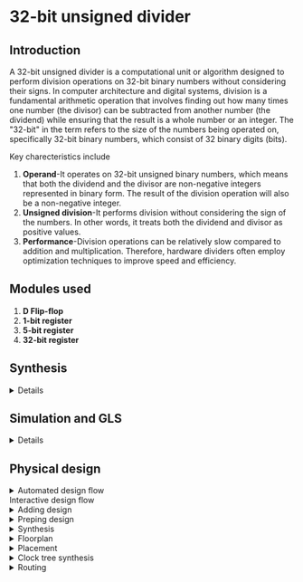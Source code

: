 # 32-bit unsigned divider
## Introduction
A 32-bit unsigned divider is a computational unit or algorithm designed to perform division operations on 32-bit binary numbers without considering their signs. In computer architecture and digital systems, division is a fundamental arithmetic operation that involves finding out how many times one number (the divisor) can be subtracted from another number (the dividend) while ensuring that the result is a whole number or an integer. The "32-bit" in the term refers to the size of the numbers being operated on, specifically 32-bit binary numbers, which consist of 32 binary digits (bits).

Key charecteristics include

1. **Operand**-It operates on 32-bit unsigned binary numbers, which means that both the dividend and the divisor are non-negative integers represented in binary form. The result of the division operation will also be a non-negative integer.
2. **Unsigned division**-It performs division without considering the sign of the numbers. In other words, it treats both the dividend and divisor as positive values.
3. **Performance**-Division operations can be relatively slow compared to addition and multiplication. Therefore, hardware dividers often employ optimization techniques to improve speed and efficiency.

## Modules used 

1. **D Flip-flop**
2. **1-bit register**
3. **5-bit register**
4. **32-bit register**

## Synthesis
<details>
  
![Screenshot from 2023-09-15 10-38-02](https://github.com/SR-Rishab/pes_divider/assets/107171044/36b29301-41a2-4594-a051-8e1cda28a8b4)
![Screenshot from 2023-09-15 10-37-46](https://github.com/SR-Rishab/pes_divider/assets/107171044/277b6601-66fc-467d-8caa-3222732a377f)
![Screenshot from 2023-09-15 10-37-35](https://github.com/SR-Rishab/pes_divider/assets/107171044/e71d2e40-c1bd-4234-8fc0-e26ab3345b0d)
![Screenshot from 2023-09-15 10-37-06](https://github.com/SR-Rishab/pes_divider/assets/107171044/92a35b4f-7947-48fc-9ded-a38e438240f1)
![Screenshot from 2023-09-15 10-36-52](https://github.com/SR-Rishab/pes_divider/assets/107171044/687e90d6-3160-49a2-8130-9f12018bcdab)

</details>

## Simulation and GLS
<details>
  
  **Pre-synthesis simulation**

  ![Screenshot from 2023-10-24 12-40-39](https://github.com/SR-Rishab/pes_divider/assets/107171044/a202844f-dca5-43c0-ae03-c3d42ad90a94)

  ![Screenshot from 2023-10-24 12-40-12](https://github.com/SR-Rishab/pes_divider/assets/107171044/0221f002-56a5-4f44-b571-eefd5677d931)

  **Post synthesis simulation**

  ![Screenshot from 2023-10-24 12-43-20](https://github.com/SR-Rishab/pes_divider/assets/107171044/4c79184f-4e66-4c50-8161-cdedf8fc1229)

Pre and Post simulation waveforms match 

</details>

## Physical design
<details>
  <summary>Automated design flow</summary>
  
![automated_1](https://github.com/SR-Rishab/pes_divider/assets/107171044/37a0d9a6-5c60-4050-b9eb-8fe7ef997151)
![automated_2](https://github.com/SR-Rishab/pes_divider/assets/107171044/9097972d-780e-4a7e-9189-884210adfdd2)
![automated_3](https://github.com/SR-Rishab/pes_divider/assets/107171044/4243e7ba-aab8-4bfc-b8f7-942620beccc5)
![automated_4](https://github.com/SR-Rishab/pes_divider/assets/107171044/3d7c9454-8579-4e9a-80a1-bf814d868d6e)
![automated_5](https://github.com/SR-Rishab/pes_divider/assets/107171044/dc82f502-28d0-42d6-a782-4f9db63f34b5)
![automated_6](https://github.com/SR-Rishab/pes_divider/assets/107171044/062c42fb-5c3e-4571-bd36-09d25396b4eb)

</details>
<destail>
  <summary>Interactive design flow</summary>
<details>
  <summary>Adding design</summary>
  
  ![Design_init](https://github.com/SR-Rishab/pes_divider/assets/107171044/83506332-61e7-4ca8-aab6-a67d428cc2bb)

</details>
<details>
  <summary>Preping design</summary>
  
  ![design_prep](https://github.com/SR-Rishab/pes_divider/assets/107171044/8993f11e-702b-4e13-bfe2-aa9fc240e141)

</details>
<details>
  <summary>Synthesis</summary>
  
  ![run_synthesis](https://github.com/SR-Rishab/pes_divider/assets/107171044/a4b096f3-0cf9-452a-8419-1f4ea890c1de)

The synthesis report can be found [here](results/1-synthesis.AREA_0.stat.rpt)
</details>
<details>
  <summary>Floorplan</summary>

  ![floorplan_1](https://github.com/SR-Rishab/pes_divider/assets/107171044/fe36df97-20c1-4f80-aadd-316767aba2e7)
  ![floorplan_2](https://github.com/SR-Rishab/pes_divider/assets/107171044/f6ed4e3b-9cd8-4f20-b2b4-d4d356d7db20)
</details>
<details>
  <summary>Placement</summary>
  
  ![run_placement](https://github.com/SR-Rishab/pes_divider/assets/107171044/eab35666-45a3-410d-abb5-8b13e7d55572)
</details>
<details>
  <summary>Clock tree synthesis</summary>
  
  ![run_cts](https://github.com/SR-Rishab/pes_divider/assets/107171044/0290098e-34a2-497a-863e-9b841762e221)

The static timing analysis log file can be found [here](results/13-cts_sta.log)
</details>
<details>
  
  ![run_routing](https://github.com/SR-Rishab/pes_divider/assets/107171044/4302ea8c-b059-4eec-b4a7-325a7570167a)
<summary>Routing</summary>

**Clock skew**

![skew](https://github.com/SR-Rishab/pes_divider/assets/107171044/dc53d3ac-aa4c-418d-b3c4-78661b1d5b5f)

**Power report**

![Power](https://github.com/SR-Rishab/pes_divider/assets/107171044/080ea094-878b-45ae-8998-82d553ac68f0)

**Summary**

![Summary](https://github.com/SR-Rishab/pes_divider/assets/107171044/ebc42043-975b-49be-bd48-5d9a0b186db8)

  The final report can be found [here](results/20-grt_sta.log)
</details>
</destail>
